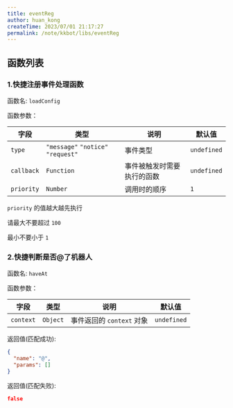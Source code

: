 ```yaml
---
title: eventReg
author: huan_kong
createTime: 2023/07/01 21:17:27
permalink: /note/kkbot/libs/eventReg
---
```


## 函数列表

### 1.快捷注册事件处理函数

函数名: `loadConfig`

函数参数：

| 字段          | 类型  | 说明       | 默认值    |
| ------------- | ----- | ---------- | ---------- |
| `type` | `"message"` `"notice"` `"request"` | 事件类型 | `undefined` |
| `callback` | `Function` | 事件被触发时需要执行的函数 | `undefined` |
| `priority` | `Number` | 调用时的顺序 | `1` |

`priority` 的值越大越先执行

请最大不要超过 `100`

最小不要小于 `1`

### 2.快捷判断是否@了机器人

函数名: `haveAt`

函数参数：

| 字段          | 类型  | 说明       | 默认值    |
| ------------- | ----- | ---------- | ---------- |
| `context` | `Object` | 事件返回的 `context` 对象 | `undefined` |

返回值(匹配成功):

~~~ json
{
  "name": "@",
  "params": []
}
~~~

返回值(匹配失败):

~~~ json
false
~~~
